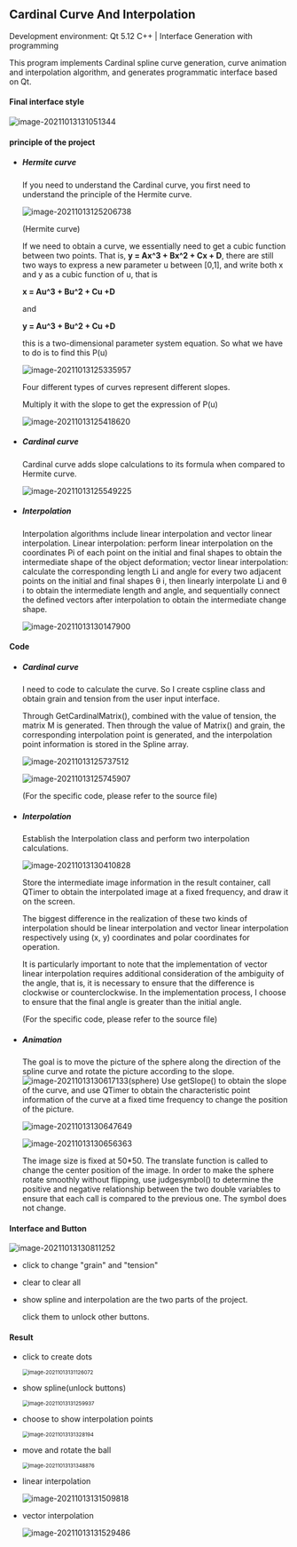 ## Cardinal Curve And Interpolation

Development environment: Qt 5.12
C++ | Interface Generation with programming

This program implements Cardinal spline curve generation, curve animation and interpolation algorithm, and generates programmatic interface based on Qt.



#### Final interface style

![image-20211013131051344](C:\Users\ruiqi\AppData\Roaming\Typora\typora-user-images\image-20211013131051344.png)



#### principle of the project

- ##### Hermite curve

  If you need to understand the Cardinal curve, you first need to understand the principle of the Hermite curve.

  ![image-20211013125206738](C:\Users\ruiqi\AppData\Roaming\Typora\typora-user-images\image-20211013125206738.png)

  (Hermite curve)

  If we need to obtain a curve, we essentially need to get a cubic function between two points.
  That is, **y = Ax^3 + Bx^2 + Cx + D**, there are still two ways to express a new parameter u between [0,1], and write both x and y as a cubic function of u, that is 

  **x = Au^3 + Bu^2 + Cu +D** 

  and 

  **y = Au^3 + Bu^2 + Cu +D**

  this is a two-dimensional parameter system equation.
  So what we have to do is to find this P(u)

  ![image-20211013125335957](C:\Users\ruiqi\AppData\Roaming\Typora\typora-user-images\image-20211013125335957.png)

  Four different types of curves represent different slopes. 

  Multiply it with the slope to get the expression of P(u)

  ![image-20211013125418620](C:\Users\ruiqi\AppData\Roaming\Typora\typora-user-images\image-20211013125418620.png)

- ##### Cardinal curve

  Cardinal curve adds slope calculations to its formula when compared to Hermite curve.

  ![image-20211013125549225](C:\Users\ruiqi\AppData\Roaming\Typora\typora-user-images\image-20211013125549225.png)

- ##### Interpolation

  Interpolation algorithms include linear interpolation and vector linear interpolation. Linear interpolation: perform linear interpolation on the coordinates Pi of each point on the initial and final shapes to obtain the intermediate shape of the object deformation; vector linear interpolation: calculate the corresponding length Li and angle for every two adjacent points on the initial and final shapes θ i, then linearly interpolate Li and θ i to obtain the intermediate length and angle, and sequentially connect the defined vectors after interpolation to obtain the intermediate change shape.

  ![image-20211013130147900](C:\Users\ruiqi\AppData\Roaming\Typora\typora-user-images\image-20211013130147900.png)

  

#### Code

- ##### Cardinal curve

  I need to code to calculate the curve. So I create cspline class and obtain grain and tension from the user input interface.

  Through GetCardinalMatrix(), combined with the value of tension, the matrix M is generated. Then through the value of Matrix() and grain, the corresponding interpolation point is generated, and the interpolation point information is stored in the Spline array.

  ![image-20211013125737512](C:\Users\ruiqi\AppData\Roaming\Typora\typora-user-images\image-20211013125737512.png)

  ![image-20211013125745907](C:\Users\ruiqi\AppData\Roaming\Typora\typora-user-images\image-20211013125745907.png)

  (For the specific code, please refer to the source file)

- ##### Interpolation

  Establish the Interpolation class and perform two interpolation calculations.

  ![image-20211013130410828](C:\Users\ruiqi\AppData\Roaming\Typora\typora-user-images\image-20211013130410828.png)

  Store the intermediate image information in the result container, call QTimer to obtain the interpolated image at a fixed frequency, and draw it on the screen.

  The biggest difference in the realization of these two kinds of interpolation should be linear interpolation and vector linear interpolation respectively using (x, y) coordinates and polar coordinates for operation.

  It is particularly important to note that the implementation of vector linear interpolation requires additional consideration of the ambiguity of the angle, that is, it is necessary to ensure that the difference is clockwise or counterclockwise. In the implementation process, I choose to ensure that the final angle is greater than the initial angle. 

  (For the specific code, please refer to the source file)

- ##### Animation

  The goal is to move the picture of the sphere along the direction of the spline curve and rotate the picture according to the slope.
  ![image-20211013130617133](C:\Users\ruiqi\AppData\Roaming\Typora\typora-user-images\image-20211013130617133.png)(sphere)
  Use getSlope() to obtain the slope of the curve, and use QTimer to obtain the characteristic point information of the curve at a fixed time frequency to change the position of the picture.

  ![image-20211013130647649](C:\Users\ruiqi\AppData\Roaming\Typora\typora-user-images\image-20211013130647649.png)

  ![image-20211013130656363](C:\Users\ruiqi\AppData\Roaming\Typora\typora-user-images\image-20211013130656363.png)

  The image size is fixed at 50*50. The translate function is called to change the center position of the image. In order to make the sphere rotate smoothly without flipping, use judgesymbol() to determine the positive and negative relationship between the two double variables to ensure that each call is compared to the previous one. The symbol does not change.



#### Interface and Button

![image-20211013130811252](C:\Users\ruiqi\AppData\Roaming\Typora\typora-user-images\image-20211013130811252.png)

- click to change "grain" and "tension"

- clear to clear all

- show spline and interpolation are the two parts of the project.

  click them to unlock other buttons.



#### Result

- click to create dots

  <img src="C:\Users\ruiqi\AppData\Roaming\Typora\typora-user-images\image-20211013131126072.png" alt="image-20211013131126072" style="zoom:67%;" />

- show spline(unlock buttons)

  <img src="C:\Users\ruiqi\AppData\Roaming\Typora\typora-user-images\image-20211013131259937.png" alt="image-20211013131259937" style="zoom:67%;" />

- choose to show interpolation points

  <img src="C:\Users\ruiqi\AppData\Roaming\Typora\typora-user-images\image-20211013131328194.png" alt="image-20211013131328194" style="zoom:67%;" />

- move and rotate the ball

  <img src="C:\Users\ruiqi\AppData\Roaming\Typora\typora-user-images\image-20211013131348876.png" alt="image-20211013131348876" style="zoom:67%;" />

- linear interpolation

  ![image-20211013131509818](C:\Users\ruiqi\AppData\Roaming\Typora\typora-user-images\image-20211013131509818.png)

- vector interpolation

  ![image-20211013131529486](C:\Users\ruiqi\AppData\Roaming\Typora\typora-user-images\image-20211013131529486.png)

